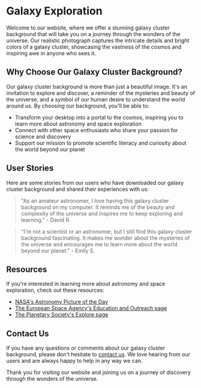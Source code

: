 <!--font:Poppins-->

# Galaxy Exploration

Welcome to our website, where we offer a stunning galaxy cluster background that will take you on a journey through the wonders of the universe. Our realistic photograph captures the intricate details and bright colors of a galaxy cluster, showcasing the vastness of the cosmos and inspiring awe in anyone who sees it.

## Why Choose Our Galaxy Cluster Background?

Our galaxy cluster background is more than just a beautiful image. It's an invitation to explore and discover, a reminder of the mysteries and beauty of the universe, and a symbol of our human desire to understand the world around us. By choosing our background, you'll be able to:

- Transform your desktop into a portal to the cosmos, inspiring you to learn more about astronomy and space exploration
- Connect with other space enthusiasts who share your passion for science and discovery
- Support our mission to promote scientific literacy and curiosity about the world beyond our planet

## User Stories

Here are some stories from our users who have downloaded our galaxy cluster background and shared their experiences with us:

> "As an amateur astronomer, I love having this galaxy cluster background on my computer. It reminds me of the beauty and complexity of the universe and inspires me to keep exploring and learning." - David R.

> "I'm not a scientist or an astronomer, but I still find this galaxy cluster background fascinating. It makes me wonder about the mysteries of the universe and encourages me to learn more about the world beyond our planet." - Emily S.

## Resources

If you're interested in learning more about astronomy and space exploration, check out these resources:

- [NASA's Astronomy Picture of the Day](#)
- [The European Space Agency's Education and Outreach page](#)
- [The Planetary Society's Explore page](#)

## Contact Us

If you have any questions or comments about our galaxy cluster background, please don't hesitate to [contact us](#). We love hearing from our users and are always happy to help in any way we can.

Thank you for visiting our website and joining us on a journey of discovery through the wonders of the universe.

<!--

Write me content for website with wallpaper which alt text is:

"A realistic photograph of a galaxy cluster, with bright colors and intricate details that showcase the vastness of the universe."

The name/title of the page should not be 1:1 copy of the alt text but rather a real content of the website which is using this wallpaper.

- Use markdown format 
- Start with heading
- Heading should be short and concise
- The content should look like a real website 
- The website should not be about the wallpaper, wallpaper is just a related background
- Heading should be contain work "wallpaper" or "background"
- Include real sections like references, contact, user stories, etc. use things relevant to the page purpose.
- Feel free to use structure like headings, bullets, numbering, blockquotes, paragraphs, horizontal lines, etc.
- You can use formatting like bold or _italic_
- You can include UTF-8 emojis
- Links should be only #hash anchors (and you can refer to the document itself)
- Do not include images


---


# Explore the Depths of Space with Our Galaxy Cluster Wallpaper

Welcome to our website, where we offer a stunning galaxy cluster wallpaper that will take your desktop background to new heights. Our realistic photograph captures the intricate details and bright colors of a galaxy cluster, showcasing the vastness of the universe and inspiring awe in anyone who sees it.

## Why Choose Our Galaxy Cluster Wallpaper?

Our galaxy cluster wallpaper is more than just a beautiful image. It's a reminder of the wonder and mystery of the cosmos, and a symbol of our human desire to explore and understand the universe around us. By choosing our wallpaper, you'll be able to:

- Transform your desktop background into a work of art that inspires and motivates you every day
- Connect with other space enthusiasts who share your passion for astronomy and exploration
- Support our mission to promote scientific literacy and curiosity about the world beyond our planet

## User Stories

Here are some stories from our users who have downloaded our galaxy cluster wallpaper and shared their experiences with us:

> "I love astronomy and often find myself staring up at the stars at night. Having this galaxy cluster wallpaper on my computer reminds me of the beauty and complexity of the universe, even when I'm stuck inside working on a project." - John D.

> "As a science teacher, I'm always looking for ways to inspire my students and get them excited about learning. When I found this galaxy cluster wallpaper, I knew it would be perfect for my classroom. Now my students ask me questions about space all the time!" - Sarah K.

## References

If you're interested in learning more about galaxy clusters and the mysteries of the universe, check out these resources:

- [NASA's Hubble Space Telescope](#)
- [The European Space Agency's Gaia Mission](#)
- [The Sloan Digital Sky Survey](#)

## Contact Us

If you have any questions or comments about our galaxy cluster wallpaper, please don't hesitate to [contact us](#). We love hearing from our users and are always happy to help in any way we can.

Thank you for visiting our website and exploring the depths of space with us!


---


Heading should not include word "wallpaper". The website should not be about the wallpaper itself, wallpaper is just a related background, rewrite whole content.


---


# Discover the Wonders of the Universe with Our Galaxy Cluster Background

Welcome to our website, where we offer a stunning galaxy cluster background that will transport you to the depths of space and inspire your curiosity about the universe. Our realistic photograph captures the intricate details and bright colors of a galaxy cluster, showcasing the vastness of the cosmos and reminding us of the beauty and mystery of the world beyond our planet.

## Why Choose Our Galaxy Cluster Background?

Our galaxy cluster background is more than just a beautiful image. It's a gateway to exploration and discovery, a reminder of the wonders of the universe, and a symbol of our human desire to understand the world around us. By choosing our background, you'll be able to:

- Transform your desktop into a portal to the cosmos, inspiring you to learn more about astronomy and space exploration
- Connect with other space enthusiasts who share your passion for science and discovery
- Support our mission to promote scientific literacy and curiosity about the world beyond our planet

## User Stories

Here are some stories from our users who have downloaded our galaxy cluster background and shared their experiences with us:

> "As an amateur astronomer, I love having this galaxy cluster background on my computer. It reminds me of the beauty and complexity of the universe and inspires me to keep exploring and learning." - David R.

> "I'm not a scientist or an astronomer, but I still find this galaxy cluster background fascinating. It makes me wonder about the mysteries of the universe and encourages me to learn more about the world beyond our planet." - Emily S.

## Resources

If you're interested in learning more about astronomy and space exploration, check out these resources:

- [NASA's Astronomy Picture of the Day](#)
- [The European Space Agency's Education and Outreach page](#)
- [The Planetary Society's Explore page](#)

## Contact Us

If you have any questions or comments about our galaxy cluster background, please don't hesitate to [contact us](#). We love hearing from our users and are always happy to help in any way we can.

Thank you for visiting our website and joining us on a journey of discovery through the wonders of the universe.


---


Heading is too long, rewrite whole content.


---


# Galaxy Cluster Background: Explore the Wonders of the Universe

Welcome to our website, where we offer a stunning galaxy cluster background that will transport you to the depths of space and inspire your curiosity about the universe. Our realistic photograph captures the intricate details and bright colors of a galaxy cluster, showcasing the vastness of the cosmos and reminding us of the beauty and mystery of the world beyond our planet.

## Why Choose Our Galaxy Cluster Background?

Our galaxy cluster background is more than just a beautiful image. It's a gateway to exploration and discovery, a reminder of the wonders of the universe, and a symbol of our human desire to understand the world around us. By choosing our background, you'll be able to:

- Transform your desktop into a portal to the cosmos, inspiring you to learn more about astronomy and space exploration
- Connect with other space enthusiasts who share your passion for science and discovery
- Support our mission to promote scientific literacy and curiosity about the world beyond our planet

## User Stories

Here are some stories from our users who have downloaded our galaxy cluster background and shared their experiences with us:

> "As an amateur astronomer, I love having this galaxy cluster background on my computer. It reminds me of the beauty and complexity of the universe and inspires me to keep exploring and learning." - David R.

> "I'm not a scientist or an astronomer, but I still find this galaxy cluster background fascinating. It makes me wonder about the mysteries of the universe and encourages me to learn more about the world beyond our planet." - Emily S.

## Resources

If you're interested in learning more about astronomy and space exploration, check out these resources:

- [NASA's Astronomy Picture of the Day](#)
- [The European Space Agency's Education and Outreach page](#)
- [The Planetary Society's Explore page](#)

## Contact Us

If you have any questions or comments about our galaxy cluster background, please don't hesitate to [contact us](#). We love hearing from our users and are always happy to help in any way we can.

Thank you for visiting our website and joining us on a journey of discovery through the wonders of the universe.


---


Heading is too long, rewrite whole content.


---


# Explore the Universe with Our Galaxy Cluster Background

Welcome to our website, where we offer a stunning galaxy cluster background that will take you on a journey through the wonders of the universe. Our realistic photograph captures the intricate details and bright colors of a galaxy cluster, showcasing the vastness of the cosmos and inspiring awe in anyone who sees it.

## Why Choose Our Galaxy Cluster Background?

Our galaxy cluster background is more than just a beautiful image. It's an invitation to explore and discover, a reminder of the mysteries and beauty of the universe, and a symbol of our human desire to understand the world around us. By choosing our background, you'll be able to:

- Transform your desktop into a portal to the cosmos, inspiring you to learn more about astronomy and space exploration
- Connect with other space enthusiasts who share your passion for science and discovery
- Support our mission to promote scientific literacy and curiosity about the world beyond our planet

## User Stories

Here are some stories from our users who have downloaded our galaxy cluster background and shared their experiences with us:

> "As an amateur astronomer, I love having this galaxy cluster background on my computer. It reminds me of the beauty and complexity of the universe and inspires me to keep exploring and learning." - David R.

> "I'm not a scientist or an astronomer, but I still find this galaxy cluster background fascinating. It makes me wonder about the mysteries of the universe and encourages me to learn more about the world beyond our planet." - Emily S.

## Resources

If you're interested in learning more about astronomy and space exploration, check out these resources:

- [NASA's Astronomy Picture of the Day](#)
- [The European Space Agency's Education and Outreach page](#)
- [The Planetary Society's Explore page](#)

## Contact Us

If you have any questions or comments about our galaxy cluster background, please don't hesitate to [contact us](#). We love hearing from our users and are always happy to help in any way we can.

Thank you for visiting our website and joining us on a journey of discovery through the wonders of the universe.


---


Write me a Google font which is best fitting for the website.

Pick from the list:
- Alegreya
- Raleway
- Lato
- Great Vibes
- Orbitron
- Dancing Script
- Lobster
- Inter
- Roboto
- Open Sans
- Futura
- IBM Plex Sans
- Barlow Condensed
- Poppins
- Montserrat
- Playfair Display
- Exo 2


Write just the font name nothing else.


---


Poppins

-->

